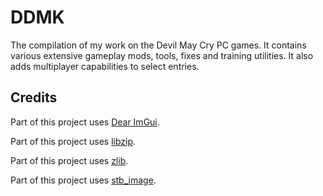 # DDMK
The compilation of my work on the Devil May Cry PC games.
It contains various extensive gameplay mods, tools, fixes and training utilities.
It also adds multiplayer capabilities to select entries.

## Credits

Part of this project uses [Dear ImGui](https://github.com/ocornut/imgui).

Part of this project uses [libzip](https://github.com/nih-at/libzip).

Part of this project uses [zlib](https://github.com/madler/zlib).

Part of this project uses [stb_image](https://github.com/nothings/stb).
